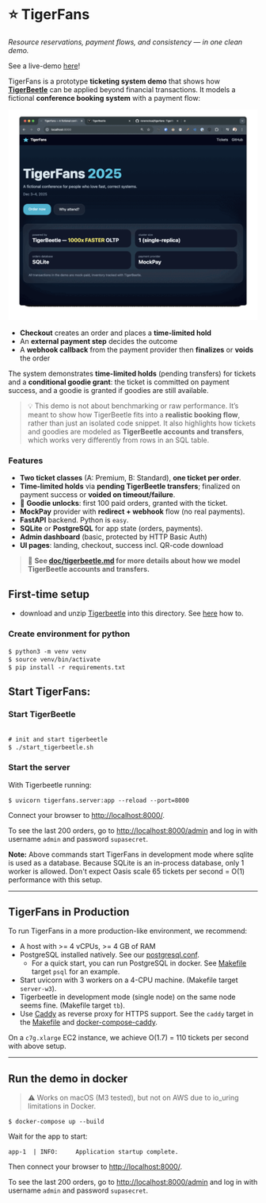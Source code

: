 # ⭐ TigerFans

_Resource reservations, payment flows, and consistency — in one clean demo._

See a live-demo [here](https://tigerfans.technologylab.ai)!

TigerFans is a prototype **ticketing system demo** that shows how
**[TigerBeetle](https://tigerbeetle.com)** can be applied beyond financial
transactions. It models a fictional **conference booking system** with a payment
flow:

![](doc/demo.gif)

- **Checkout** creates an order and places a **time-limited hold**
- An **external payment step** decides the outcome
- A **webhook callback** from the payment provider then **finalizes** or
  **voids** the order

The system demonstrates **time-limited holds** (pending transfers) for tickets
and a **conditional goodie grant**: the ticket is committed on payment success,
and a goodie is granted if goodies are still available.

> 💡 This demo is not about benchmarking or raw performance. It’s meant to show
how TigerBeetle fits into a **realistic booking flow**, rather than just an
isolated code snippet. It also highlights how tickets and goodies are modeled as
**TigerBeetle accounts and transfers**, which works very differently from rows
in an SQL table.

### Features

- **Two ticket classes** (A: Premium, B: Standard), **one ticket per order**.
- **Time-limited holds** via **pending TigerBeetle transfers**; finalized on
  payment success or **voided on timeout/failure**.
- 🎁 **Goodie unlocks**: first 100 paid orders, granted with the ticket.
- **MockPay** provider with **redirect + webhook** flow (no real payments).
- **FastAPI** backend. Python is `easy`.
- **SQLite** or **PostgreSQL** for app state (orders, payments).
- **Admin dashboard** (basic, protected by HTTP Basic Auth)
-  **UI pages**: landing, checkout, success incl. QR-code download

> 📄 **See [doc/tigerbeetle.md](doc/tigerbeetle.md) for more details about how we
model TigerBeetle accounts and transfers.**

## First-time setup

* download and unzip [Tigerbeetle](https://tigerbeetle.com) into this directory.
See [here](https://tigerbeetle.com/#install) how to.

### Create environment for python

```console
$ python3 -m venv venv
$ source venv/bin/activate
$ pip install -r requirements.txt
```

## Start TigerFans:

### Start TigerBeetle

```console

# init and start tigerbeetle
$ ./start_tigerbeetle.sh
```

### Start the server

With Tigerbeetle running:

```console
$ uvicorn tigerfans.server:app --reload --port=8000
```
Connect your browser to [http://localhost:8000/](http://localhost:8000).

To see the last 200 orders, go to
[http://localhost:8000/admin](http://localhost:8000/admin) and log in with
username `admin` and password `supasecret`.

**Note:** Above commands start TigerFans in development mode where sqlite is
used as a database. Because SQLite is an in-process database, only 1 worker is
allowed. Don't expect Oasis scale 65 tickets per second = O(1) performance with
this setup.

---

## TigerFans in Production

To run TigerFans in a more production-like environment, we recommend:

- A host with >= 4 vCPUs, >= 4 GB of RAM
- PostgreSQL installed natively. See our [postgresql.conf](./postgresql.conf).
  - For a quick start, you can run PostgreSQL in docker. See
    [Makefile](./Makefile) target `psql` for an example.
- Start uvicorn with 3 workers on a 4-CPU machine. (Makefile target
  `server-w3`).
- Tigerbeetle in development mode (single node) on the same node seems fine.
  (Makefile target `tb`).
- Use [Caddy](https://caddyserver.com) as reverse proxy for HTTPS support. See
  the `caddy` target in the [Makefile](./Makefile) and
  [docker-compose-caddy](./docker-compose-caddy.yml).

On a `c7g.xlarge` EC2 instance, we achieve O(1.7) = 110 tickets per second with
above setup.

---

## Run the demo in docker

> ⚠️ Works on macOS (M3 tested), but not on AWS due to io_uring limitations in
> Docker.

```console
$ docker-compose up --build
```
Wait for the app to start:

```
app-1  | INFO:     Application startup complete.
```

Then connect your browser to [http://localhost:8000/](http://localhost:8000).

To see the last 200 orders, go to
[http://localhost:8000/admin](http://localhost:8000/admin) and log in with
username `admin` and password `supasecret`.
